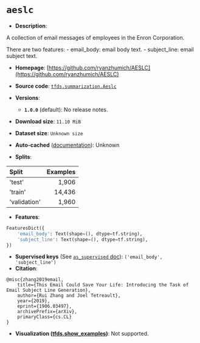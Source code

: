 <div itemscope itemtype="http://schema.org/Dataset">
  <div itemscope itemprop="includedInDataCatalog" itemtype="http://schema.org/DataCatalog">
    <meta itemprop="name" content="TensorFlow Datasets" />
  </div>

  <meta itemprop="name" content="aeslc" />
  <meta itemprop="description" content="A collection of email messages of employees in the Enron Corporation.&#10;&#10;There are two features:&#10;  - email_body: email body text.&#10;  - subject_line: email subject text.&#10;&#10;To use this dataset:&#10;&#10;```python&#10;import tensorflow_datasets as tfds&#10;&#10;ds = tfds.load(&#x27;aeslc&#x27;, split=&#x27;train&#x27;)&#10;for ex in ds.take(4):&#10;  print(ex)&#10;```&#10;&#10;See [the guide](https://www.tensorflow.org/datasets/overview) for more&#10;informations on [tensorflow_datasets](https://www.tensorflow.org/datasets).&#10;&#10;" />
  <meta itemprop="url" content="https://www.tensorflow.org/datasets/catalog/aeslc" />
  <meta itemprop="sameAs" content="https://github.com/ryanzhumich/AESLC" />
  <meta itemprop="citation" content="@misc{zhang2019email,&#10;    title={This Email Could Save Your Life: Introducing the Task of Email Subject Line Generation},&#10;    author={Rui Zhang and Joel Tetreault},&#10;    year={2019},&#10;    eprint={1906.03497},&#10;    archivePrefix={arXiv},&#10;    primaryClass={cs.CL}&#10;}" />
</div>

# `aeslc`

*   **Description**:

A collection of email messages of employees in the Enron Corporation.

There are two features: - email_body: email body text. - subject_line: email
subject text.

*   **Homepage**:
    [https://github.com/ryanzhumich/AESLC](https://github.com/ryanzhumich/AESLC)

*   **Source code**:
    [`tfds.summarization.Aeslc`](https://github.com/tensorflow/datasets/tree/master/tensorflow_datasets/summarization/aeslc.py)

*   **Versions**:

    *   **`1.0.0`** (default): No release notes.

*   **Download size**: `11.10 MiB`

*   **Dataset size**: `Unknown size`

*   **Auto-cached**
    ([documentation](https://www.tensorflow.org/datasets/performances#auto-caching)):
    Unknown

*   **Splits**:

Split        | Examples
:----------- | -------:
'test'       | 1,906
'train'      | 14,436
'validation' | 1,960

*   **Features**:

```python
FeaturesDict({
    'email_body': Text(shape=(), dtype=tf.string),
    'subject_line': Text(shape=(), dtype=tf.string),
})
```

*   **Supervised keys** (See
    [`as_supervised` doc](https://www.tensorflow.org/datasets/api_docs/python/tfds/load#args)):
    `('email_body', 'subject_line')`
*   **Citation**:

```
@misc{zhang2019email,
    title={This Email Could Save Your Life: Introducing the Task of Email Subject Line Generation},
    author={Rui Zhang and Joel Tetreault},
    year={2019},
    eprint={1906.03497},
    archivePrefix={arXiv},
    primaryClass={cs.CL}
}
```

*   **Visualization
    ([tfds.show_examples](https://www.tensorflow.org/datasets/api_docs/python/tfds/visualization/show_examples))**:
    Not supported.
